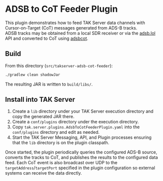 # ADSB to CoT Feeder Plugin

This plugin demonstrates how to feed TAK Server data channels with Cursor-on-Target (CoT) messages generated from ADS-B tracks.  
ADSB tracks may be obtained from a local SDR receiver or via the [adsb.lol](https://adsb.lol) API and converted to CoT using [adsbcot](https://github.com/snstac/adsbcot).

## Build
From this directory (`src/takserver-adsb-cot-feeder`):

```bash
./gradlew clean shadowJar
```

The resulting JAR is written to `build/libs/`.

## Install into TAK Server
1. Create a `lib` directory under your TAK Server execution directory and copy the generated JAR there.
2. Create a `conf/plugins` directory under the execution directory.
3. Copy `tak.server.plugins.AdsbToCotFeederPlugin.yaml` into the `conf/plugins` directory and edit as needed.
4. Start the TAK Server Messaging, API, and Plugin processes ensuring that the `lib` directory is on the plugin classpath.

Once started, the plugin periodically queries the configured ADS-B source, converts the tracks to CoT, and publishes the results to the configured data feed. Each CoT event is also broadcast over UDP to the `targetAddress`/`targetPort` specified in the plugin configuration so external systems can receive the data directly.

